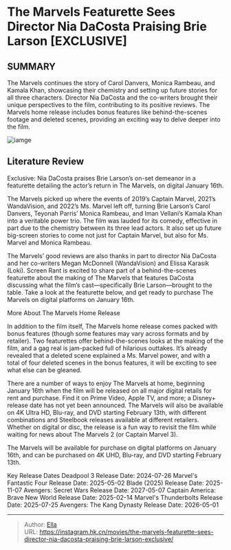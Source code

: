 # The Marvels Featurette Sees Director Nia DaCosta Praising Brie Larson [EXCLUSIVE]


## SUMMARY 



  The Marvels continues the story of Carol Danvers, Monica Rambeau, and Kamala Khan, showcasing their chemistry and setting up future stories for all three characters.   Director Nia DaCosta and the co-writers brought their unique perspectives to the film, contributing to its positive reviews.   The Marvels home release includes bonus features like behind-the-scenes footage and deleted scenes, providing an exciting way to delve deeper into the film.  

![iamge](https://static1.srcdn.com/wordpress/wp-content/uploads/2024/01/the-marvels-bts-featurette.jpg)

## Literature Review

Exclusive: Nia DaCosta praises Brie Larson’s on-set demeanor in a featurette detailing the actor’s return in The Marvels, on digital January 16th.




The Marvels picked up where the events of 2019’s Captain Marvel, 2021’s WandaVision, and 2022’s Ms. Marvel left off, turning Brie Larson’s Carol Danvers, Teyonah Parris’ Monica Rambeau, and Iman Vellani’s Kamala Khan into a veritable power trio. The film was lauded for its comedy, effective in part due to the chemistry between its three lead actors. It also set up future big-screen stories to come not just for Captain Marvel, but also for Ms. Marvel and Monica Rambeau.




The Marvels’ good reviews are also thanks in part to director Nia DaCosta and her co-writers Megan McDonnell (WandaVision) and Elissa Karasik (Loki). Screen Rant is excited to share part of a behind-the-scenes featurette about the making of The Marvels that features DaCosta discussing what the film’s cast—specifically Brie Larson—brought to the table. Take a look at the featurette below, and get ready to purchase The Marvels on digital platforms on January 16th.


 


 More About The Marvels Home Release 
         

In addition to the film itself, The Marvels home release comes packed with bonus features (though some features may vary across formats and by retailer). Two featurettes offer behind-the-scenes looks at the making of the film, and a gag real is jam-packed full of hilarious outtakes. It’s already revealed that a deleted scene explained a Ms. Marvel power, and with a total of four deleted scenes in the bonus features, it will be exciting to see what else can be gleaned.




There are a number of ways to enjoy The Marvels at home, beginning January 16th when the film will be released on all major digital retails for rent and purchase. Find it on Prime Video, Apple TV, and more; a Disney&#43; release date has not yet been announced. The Marvels will also be available on 4K Ultra HD, Blu-ray, and DVD starting February 13th, with different combinations and Steelbook releases available at different retailers. Whether on digital or disc, the release is a fun way to revisit the film while waiting for news about The Marvels 2 (or Captain Marvel 3).



The Marvels will be available for purchase on digital platforms on January 16th, and can be purchased on 4K UHD, Blu-ray, and DVD starting February 13th.




  Key Release Dates              Deadpool 3 Release Date: 2024-07-26                   Marvel&#39;s Fantastic Four Release Date: 2025-05-02                   Blade (2025) Release Date: 2025-11-07                    Avengers: Secret Wars Release Date: 2027-05-07                    Captain America: Brave New World Release Date: 2025-02-14                   Marvel&#39;s Thunderbolts Release Date: 2025-07-25                   Avengers: The Kang Dynasty  Release Date: 2026-05-01      

---

> Author: [Ella](https://instagram.hk.cn/)  
> URL: https://instagram.hk.cn/movies/the-marvels-featurette-sees-director-nia-dacosta-praising-brie-larson-exclusive/  

